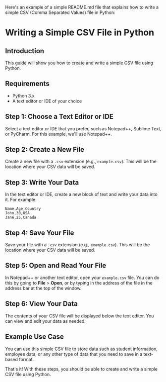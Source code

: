 Here's an example of a simple README.md file that explains how to write a simple CSV (Comma Separated Values) file in Python:

# Writing a Simple CSV File in Python

## Introduction

This guide will show you how to create and write a simple CSV file using Python.

## Requirements

* Python 3.x
* A text editor or IDE of your choice

## Step 1: Choose a Text Editor or IDE

Select a text editor or IDE that you prefer, such as Notepad++, Sublime Text, or PyCharm. For this example, we'll use Notepad++.

## Step 2: Create a New File

Create a new file with a `.csv` extension (e.g., `example.csv`). This will be the location where your CSV data will be saved.

## Step 3: Write Your Data

In the text editor or IDE, create a new block of text and write your data into it. For example:
```csv
Name,Age,Country
John,30,USA
Jane,25,Canada
```
## Step 4: Save Your File

Save your file with a `.csv` extension (e.g., `example.csv`). This will be the location where your CSV data will be saved.

## Step 5: Open and Read Your File

In Notepad++ or another text editor, open your `example.csv` file. You can do this by going to **File** > **Open**, or by typing in the address of the file in the address bar at the top of the window.

## Step 6: View Your Data

The contents of your CSV file will be displayed below the text editor. You can view and edit your data as needed.

## Example Use Case

You can use this simple CSV file to store data such as student information, employee data, or any other type of data that you need to save in a text-based format.

That's it! With these steps, you should be able to create and write a simple CSV file using Python.
